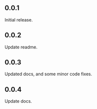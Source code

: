 ## 0.0.1

Initial release.

## 0.0.2

Update readme.

## 0.0.3

Updated docs, and some minor code fixes.

## 0.0.4

Update docs.
